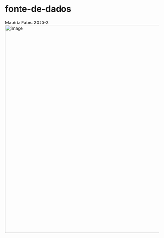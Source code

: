 # fonte-de-dados
Matéria Fatec 2025-2
<img width="800" height="680" alt="image" src="https://github.com/user-attachments/assets/71897628-621c-45fe-897b-b0747a5a3396" />
